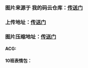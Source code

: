### 图片来源于 我的码云仓库：[传送门](https://gitee.com/yilinya/imagebed/)
###    上传地址：[传送门](https://gitee.com/yilinya/imagebed/upload/master)
###    图片压缩地址：[传送门](https://docsmall.com/image-compress)

#### ACG:
#### 10班表情包：
